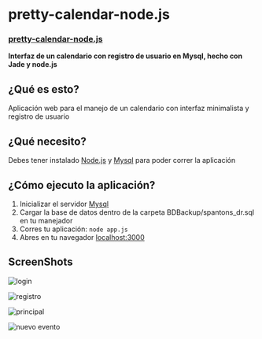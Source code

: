 # pretty-calendar-node.js

### [pretty-calendar-node.js](http://spantons.github.io/pretty-calendar-node)

**Interfaz de un calendario con registro de usuario en Mysql, hecho con Jade y node.js**

## ¿Qué es esto?
Aplicación web para el manejo de un calendario con interfaz minimalista y registro de usuario

## ¿Qué necesito?
Debes tener instalado [Node.js](http://nodejs.org/) y [Mysql](http://www.mysql.com/) para poder correr la aplicación

## ¿Cómo ejecuto la aplicación?
  1.	Inicializar el servidor [Mysql](http://www.mysql.com/)
  2.	Cargar la base de datos dentro de la carpeta BDBackup/spantons_dr.sql en tu manejador
  3.	Corres tu aplicación: `node app.js`
  4.	Abres en tu navegador [localhost:3000](http://localhost:3000)

## ScreenShots
![login](https://dl.dropbox.com/s/zcp7z1526098b8y/Captura%20de%20pantalla%202013-10-23%20a%20la%28s%29%2023.17.50.png)

![registro](https://dl.dropbox.com/s/lqqdaxeh761pp71/Captura%20de%20pantalla%202013-10-23%20a%20la%28s%29%2023.18.04.png)

![principal](https://dl.dropbox.com/s/g49jyi1voaevq9w/Captura%20de%20pantalla%202013-10-23%20a%20la%28s%29%2023.34.05.png)

![nuevo evento](https://dl.dropbox.com/s/jj36q8plbalav74/Captura%20de%20pantalla%202013-10-23%20a%20la%28s%29%2023.34.18.png)
